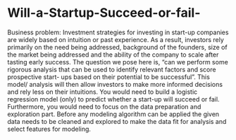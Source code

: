 # Will-a-Startup-Succeed-or-fail-
Business problem: Investment strategies for investing in start-up companies are widely based on intuition or past experience. 
As a result, investors rely primarily on the need being addressed, background of the founders, size of the market being addressed and the ability of the company to scale after tasting early success. 
The question we pose here is, “can we perform some rigorous analysis that can be used to identify relevant factors and score prospective start- ups based on their potential to be successful”. 
This model/ analysis will then allow investors to make more informed decisions and rely less on their intuitions. 
You would need to build a logistic regression model (only) to predict whether a start-up will succeed or fail. 
Furthermore, you would need to focus on the data preparation and exploration part. 
Before any modeling algorithm can be applied the given data needs to be cleaned and explored to make the data fit for analysis and select features for modeling.
